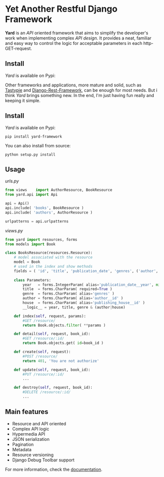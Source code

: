 # Yet Another Restful Django Framework

**Yard** is an *API* oriented framework that aims to simplify the developer's work when implementing complex *API design*. It provides a neat, familiar and easy way to control the logic for acceptable parameters in each http-GET-request.


## Install

*Yard* is available on Pypi:

Other frameworks and applications, more mature and solid, such as [Tastypie](http://django-tastypie.readthedocs.org/en/latest/) and [Django-Rest-Framework](http://django-rest-framework.org/), can be enough for most needs. But i think *Yard* brings something new. In the end, I'm just having fun really and keeping it simple.

## Install

*Yard* is available on Pypi:

    pip install yard-framework
    
You can also install from source:

    python setup.py install


## Usage

*urls.py*

```python
from views    import AuthorResource, BookResource
from yard.api import Api

api = Api()
api.include( 'books', BookResource )
api.include( 'authors', AuthorResource )

urlpatterns = api.urlpatterns
```

*views.py*

```python
from yard import resources, forms
from models import Book

class BooksResource(resources.Resource):
    # model associated with the resource
    model = Book
    # used in the index and show methods
    fields = ( 'id', 'title', 'publication_date', 'genres', ('author', ('name', 'age',)) )
    
    class Parameters:
        year   = forms.IntegerParam( alias='publication_date__year', min=1970, max=2012 )
        title  = forms.CharParam( required=True )
        genre  = forms.CharParam( alias='genres' )
        author = forms.CharParam( alias='author__id' )
        house  = forms.CharParam( alias='publishing_house__id' )
        __logic__ = year, title, genre & (author|house)

    def index(self, request, params):
        #GET /resource/
        return Book.objects.filter( **params )

    def detail(self, request, book_id):
        #GET /resource/:id/
        return Book.objects.get( id=book_id )

    def create(self, request):
        #POST /resource/
        return 401, 'You are not authorize'

    def update(self, request, book_id):
        #PUT /resource/:id/
        ...

    def destroy(self, request, book_id):
        #DELETE /resource/:id/
        ...
```

## Main features

- Resource and API oriented 
- Complex API logic
- Hypermedia API
- JSON serialization
- Pagination
- Metadata
- Resource versioning
- Django Debug Toolbar support

For more information, check the [documentation](docs/index.md).
